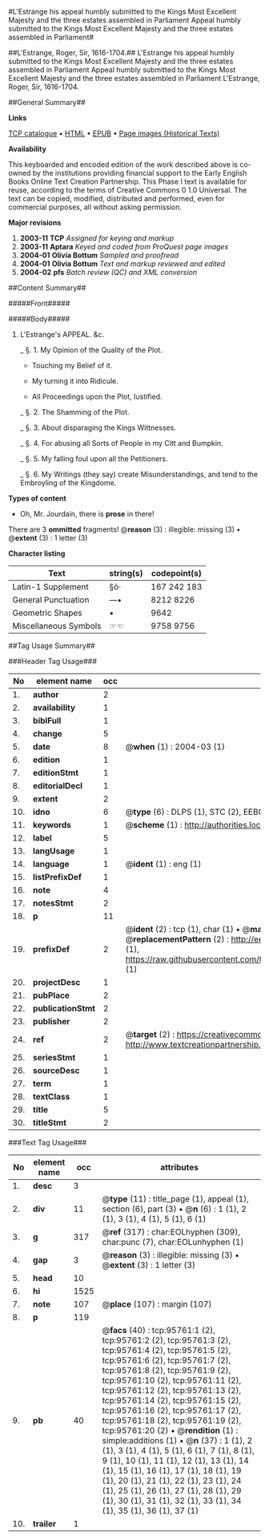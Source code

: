 #L'Estrange his appeal humbly submitted to the Kings Most Excellent Majesty and the three estates assembled in Parliament Appeal humbly submitted to the Kings Most Excellent Majesty and the three estates assembled in Parliament#

##L'Estrange, Roger, Sir, 1616-1704.##
L'Estrange his appeal humbly submitted to the Kings Most Excellent Majesty and the three estates assembled in Parliament
Appeal humbly submitted to the Kings Most Excellent Majesty and the three estates assembled in Parliament
L'Estrange, Roger, Sir, 1616-1704.

##General Summary##

**Links**

[TCP catalogue](http://www.ota.ox.ac.uk/tcp/)  • 
[HTML](http://tei.it.ox.ac.uk/tcp/Texts-HTML/free/A47/A47806.html)  • 
[EPUB](http://tei.it.ox.ac.uk/tcp/Texts-EPUB/free/A47/A47806.epub) • 
[Page images (Historical Texts)](https://data.historicaltexts.jisc.ac.uk/view?pubId=eebo-12936056e&pageId=eebo-12936056e-95761-1)

**Availability**

This keyboarded and encoded edition of the
	       work described above is co-owned by the institutions
	       providing financial support to the Early English Books
	       Online Text Creation Partnership. This Phase I text is
	       available for reuse, according to the terms of Creative
	       Commons 0 1.0 Universal. The text can be copied,
	       modified, distributed and performed, even for
	       commercial purposes, all without asking permission.

**Major revisions**

1. __2003-11__ __TCP__ *Assigned for keying and markup*
1. __2003-11__ __Aptara__ *Keyed and coded from ProQuest page images*
1. __2004-01__ __Olivia Bottum__ *Sampled and proofread*
1. __2004-01__ __Olivia Bottum__ *Text and markup reviewed and edited*
1. __2004-02__ __pfs__ *Batch review (QC) and XML conversion*

##Content Summary##

#####Front#####

#####Body#####

1. L'Estrange's APPEAL. &c.

    _ §. 1. My Opinion of the Quality of the Plot.

      * Touching my Belief of it.

      * My turning it into Ridicule.

      * All Proceedings upon the Plot, Iustified.

    _ §. 2. The Shamming of the Plot.

    _ §. 3. About disparaging the Kings Wittnesses.

    _ §. 4. For abusing all Sorts of People in my
Citt and Bumpkin.

    _ §. 5. My falling foul upon all the Petitioners.

    _ §. 6. My Writings (they say) create Misunderstandings,
and tend to the Embroyling of the Kingdome.

**Types of content**

  * Oh, Mr. Jourdain, there is **prose** in there!

There are 3 **ommitted** fragments! 
 @__reason__ (3) : illegible: missing (3)  •  @__extent__ (3) : 1 letter (3)

**Character listing**


|Text|string(s)|codepoint(s)|
|---|---|---|
|Latin-1 Supplement|§ò·|167 242 183|
|General Punctuation|—•|8212 8226|
|Geometric Shapes|▪|9642|
|Miscellaneous Symbols|☞☜|9758 9756|

##Tag Usage Summary##

###Header Tag Usage###

|No|element name|occ|attributes|
|---|---|---|---|
|1.|__author__|2||
|2.|__availability__|1||
|3.|__biblFull__|1||
|4.|__change__|5||
|5.|__date__|8| @__when__ (1) : 2004-03 (1)|
|6.|__edition__|1||
|7.|__editionStmt__|1||
|8.|__editorialDecl__|1||
|9.|__extent__|2||
|10.|__idno__|6| @__type__ (6) : DLPS (1), STC (2), EEBO-CITATION (1), OCLC (1), VID (1)|
|11.|__keywords__|1| @__scheme__ (1) : http://authorities.loc.gov/ (1)|
|12.|__label__|5||
|13.|__langUsage__|1||
|14.|__language__|1| @__ident__ (1) : eng (1)|
|15.|__listPrefixDef__|1||
|16.|__note__|4||
|17.|__notesStmt__|2||
|18.|__p__|11||
|19.|__prefixDef__|2| @__ident__ (2) : tcp (1), char (1)  •  @__matchPattern__ (2) : ([0-9\-]+):([0-9IVX]+) (1), (.+) (1)  •  @__replacementPattern__ (2) : http://eebo.chadwyck.com/downloadtiff?vid=$1&page=$2 (1), https://raw.githubusercontent.com/textcreationpartnership/Texts/master/tcpchars.xml#$1 (1)|
|20.|__projectDesc__|1||
|21.|__pubPlace__|2||
|22.|__publicationStmt__|2||
|23.|__publisher__|2||
|24.|__ref__|2| @__target__ (2) : https://creativecommons.org/publicdomain/zero/1.0/ (1), http://www.textcreationpartnership.org/docs/. (1)|
|25.|__seriesStmt__|1||
|26.|__sourceDesc__|1||
|27.|__term__|1||
|28.|__textClass__|1||
|29.|__title__|5||
|30.|__titleStmt__|2||


###Text Tag Usage###

|No|element name|occ|attributes|
|---|---|---|---|
|1.|__desc__|3||
|2.|__div__|11| @__type__ (11) : title_page (1), appeal (1), section (6), part (3)  •  @__n__ (6) : 1 (1), 2 (1), 3 (1), 4 (1), 5 (1), 6 (1)|
|3.|__g__|317| @__ref__ (317) : char:EOLhyphen (309), char:punc (7), char:EOLunhyphen (1)|
|4.|__gap__|3| @__reason__ (3) : illegible: missing (3)  •  @__extent__ (3) : 1 letter (3)|
|5.|__head__|10||
|6.|__hi__|1525||
|7.|__note__|107| @__place__ (107) : margin (107)|
|8.|__p__|119||
|9.|__pb__|40| @__facs__ (40) : tcp:95761:1 (2), tcp:95761:2 (2), tcp:95761:3 (2), tcp:95761:4 (2), tcp:95761:5 (2), tcp:95761:6 (2), tcp:95761:7 (2), tcp:95761:8 (2), tcp:95761:9 (2), tcp:95761:10 (2), tcp:95761:11 (2), tcp:95761:12 (2), tcp:95761:13 (2), tcp:95761:14 (2), tcp:95761:15 (2), tcp:95761:16 (2), tcp:95761:17 (2), tcp:95761:18 (2), tcp:95761:19 (2), tcp:95761:20 (2)  •  @__rendition__ (1) : simple:additions (1)  •  @__n__ (37) : 1 (1), 2 (1), 3 (1), 4 (1), 5 (1), 6 (1), 7 (1), 8 (1), 9 (1), 10 (1), 11 (1), 12 (1), 13 (1), 14 (1), 15 (1), 16 (1), 17 (1), 18 (1), 19 (1), 20 (1), 21 (1), 22 (1), 23 (1), 24 (1), 25 (1), 26 (1), 27 (1), 28 (1), 29 (1), 30 (1), 31 (1), 32 (1), 33 (1), 34 (1), 35 (1), 36 (1), 37 (1)|
|10.|__trailer__|1||
